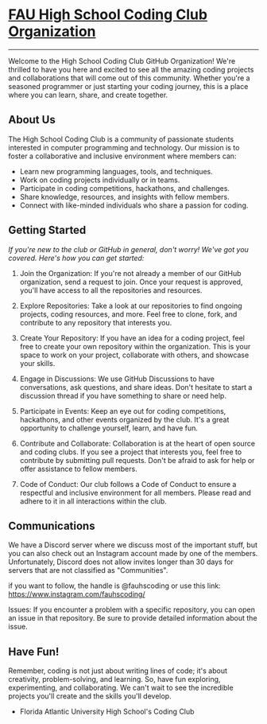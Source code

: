 # [FAU High School Coding Club Organization](https://github.com/FAUHSCoding)

_____

Welcome to the High School Coding Club GitHub Organization! We're thrilled to have you here and excited
to see all the amazing coding projects and collaborations that will come out of this community. Whether
you're a seasoned programmer or just starting your coding journey, this is a place where you can learn,
share, and create together.

## About Us
The High School Coding Club is a community of passionate students interested in computer programming and
technology. Our mission is to foster a collaborative and inclusive environment where members can:

- Learn new programming languages, tools, and techniques.
- Work on coding projects individually or in teams.
- Participate in coding competitions, hackathons, and challenges.
- Share knowledge, resources, and insights with fellow members.
- Connect with like-minded individuals who share a passion for coding.

## Getting Started

*If you're new to the club or GitHub in general, don't worry! We've got you covered. Here's how you can
get started:*

1. Join the Organization: If you're not already a member of our GitHub organization, send a request to join.
Once your request is approved, you'll have access to all the repositories and resources.

2. Explore Repositories: Take a look at our repositories to find ongoing projects, coding resources, and more.
Feel free to clone, fork, and contribute to any repository that interests you.

3. Create Your Repository: If you have an idea for a coding project, feel free to create your own repository
within the organization. This is your space to work on your project, collaborate with others, and showcase your skills.

4. Engage in Discussions: We use GitHub Discussions to have conversations, ask questions, and share ideas.
Don't hesitate to start a discussion thread if you have something to share or need help.

5. Participate in Events: Keep an eye out for coding competitions, hackathons, and other events organized by the club.
It's a great opportunity to challenge yourself, learn, and have fun.

6. Contribute and Collaborate: Collaboration is at the heart of open source and coding clubs. If you see a project that
interests you, feel free to contribute by submitting pull requests. Don't be afraid to ask for help or offer assistance
to fellow members.

7. Code of Conduct: Our club follows a Code of Conduct to ensure a respectful and inclusive environment for all members.
Please read and adhere to it in all interactions within the club.

## Communications

We have a Discord server where we discuss most of the important stuff, but you can also check out an Instagram account
made by one of the members. Unfortunately, Discord does not allow invites longer than 30 days for servers that are not
classified as "Communities".

if you want to follow, the handle is @fauhscoding
or use this link: https://www.instagram.com/fauhscoding/

Issues: If you encounter a problem with a specific repository, you can open an issue in that repository. Be sure to
provide detailed information about the issue.

## Have Fun!

Remember, coding is not just about writing lines of code; it's about creativity, problem-solving, and learning. So, have fun
exploring, experimenting, and collaborating. We can't wait to see the incredible projects you'll create and the skills you'll develop.

- Florida Atlantic University High School's Coding Club

